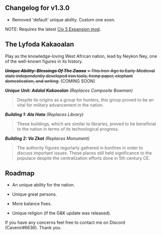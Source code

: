 ## Changelog for v1.3.0
- Removed 'default' unique ability. Custom one soon.

NOTE: Requires the latest [Civ 5 Expansion mod](https://cdn.discordapp.com/attachments/718432409816662118/718474451200638976/Civ5ExpansionModv3.1.zip).

## The Lyfoda Kakaoalan  
Play as the knowledge-loving West African nation, lead by Neykon Ney, one of the well-known figures in its history.  

~~***Unique Ability: Blessings Of The Zaaoo***~~
~~> This Iron-Age to Early-Medieval state independently developed iron tools, hemp paper, elephant domestication, and writing.~~ (COMING SOON) 

***Unique Unit: Adalal Kakaoalan** (Replaces Composite Bowman)*  
> Despite its origins as a group for hunters, this group proved to be an vital for military advancement in the nation.  

***Building 1: Ala Hata** (Replaces Library)*  
> These buildings, which are similar to libraries, proved to be beneficial to the nation in terms of its technological progress. 

***Building 2: Va Zkat** (Replaces Monument)*  
> The authority figures regurlarly gathered in bonfires in order to discuss important issues. These places still held significance to the populace despite the centralization efforts done in 5th century CE. 

## Roadmap
- An unique ability for the nation.

- Unique great persons.

- More balance fixes.

- Unique religion (if the G&K update was released).

If you have any concerns feel free to contact me on Discord (Cavenir#6636). Thank you.
